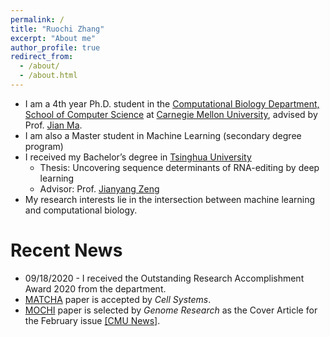 ```yaml
---
permalink: /
title: "Ruochi Zhang"
excerpt: "About me"
author_profile: true
redirect_from: 
  - /about/
  - /about.html
---
```


* I am a 4th year Ph.D. student in the [Computational Biology Department, School of Computer Science](http://www.compbio.cmu.edu) at [Carnegie Mellon University](https://www.cmu.edu), advised by Prof. [Jian Ma](https://www.cs.cmu.edu/~jianma/).
* I am also a Master student in Machine Learning (secondary degree program)
* I received my Bachelor’s degree in [Tsinghua University](http://tsinghua.edu.cn) 
    * Thesis: Uncovering sequence determinants of RNA-editing by deep learning
    * Advisor: Prof. [Jianyang Zeng](https://iiis.tsinghua.edu.cn/zengjy/)
* My research interests lie in the intersection between machine learning and computational biology.


# Recent News
* 09/18/2020 - I received the Outstanding Research Accomplishment Award 2020 from the department.
* [MATCHA](https://ruochiz.github.io/publication/matcha) paper is accepted by <i>Cell Systems</i>.
* [MOCHI](https://ruochiz.github.io/publication/mochi) paper is selected by <i>Genome Research</i> as the Cover Article for the February issue [[CMU News]](https://www.scs.cmu.edu/news/exploring-genomes-3d-organization-through-social-network-lens).